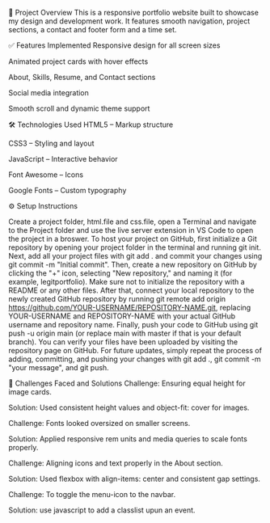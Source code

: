 📌 Project Overview
This is a responsive portfolio website built to showcase my design and development work. It features smooth navigation, project sections, a contact and footer form and a time set.



✅ Features Implemented
Responsive design for all screen sizes

Animated project cards with hover effects

About, Skills, Resume, and Contact sections

Social media integration

Smooth scroll and dynamic theme support



🛠 Technologies Used
HTML5 – Markup structure

CSS3 – Styling and layout

JavaScript – Interactive behavior

Font Awesome – Icons

Google Fonts – Custom typography



⚙ Setup Instructions

Create a project folder, html.file and  css.file, open a Terminal and navigate to the Project folder and use the live server extension in VS Code to open the project in a broswer. To host your project on GitHub, first initialize a Git repository by opening your project folder in the terminal and running git init. Next, add all your project files with git add . and commit your changes using git commit -m "Initial commit". Then, create a new repository on GitHub by clicking the "+" icon, selecting "New repository," and naming it (for example, legitportfolio). Make sure not to initialize the repository with a README or any other files. After that, connect your local repository to the newly created GitHub repository by running git remote add origin https://github.com/YOUR-USERNAME/REPOSITORY-NAME.git, replacing YOUR-USERNAME and REPOSITORY-NAME with your actual GitHub username and repository name. Finally, push your code to GitHub using git push -u origin main (or replace main with master if that is your default branch). You can verify your files have been uploaded by visiting the repository page on GitHub. For future updates, simply repeat the process of adding, committing, and pushing your changes with git add ., git commit -m "your message", and git push.


🧠 Challenges Faced and Solutions
Challenge: Ensuring equal height for image cards.

Solution: Used consistent height values and object-fit: cover for images.

Challenge: Fonts looked oversized on smaller screens.

Solution: Applied responsive rem units and media queries to scale fonts properly.

Challenge: Aligning icons and text properly in the About section.

Solution: Used flexbox with align-items: center and consistent gap settings.

Challenge: To toggle the menu-icon to the navbar.

Solution: use javascript to add a classlist upun an event.